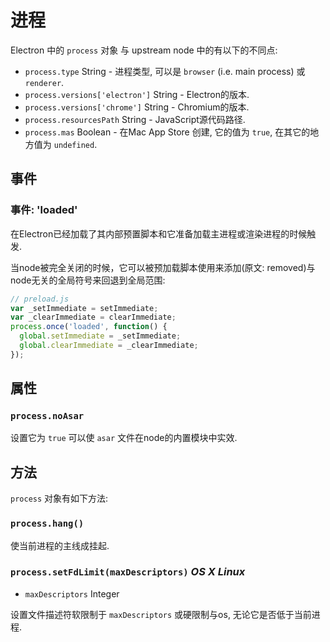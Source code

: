 # 进程

Electron 中的 `process` 对象 与 upstream node 中的有以下的不同点:

* `process.type` String - 进程类型, 可以是 `browser` (i.e. main process)
  或 `renderer`.
* `process.versions['electron']` String - Electron的版本.
* `process.versions['chrome']` String - Chromium的版本.
* `process.resourcesPath` String - JavaScript源代码路径.
* `process.mas` Boolean - 在Mac App Store 创建, 它的值为 `true`, 在其它的地方值为 `undefined`.

## 事件

### 事件: 'loaded'

在Electron已经加载了其内部预置脚本和它准备加载主进程或渲染进程的时候触发.

当node被完全关闭的时候，它可以被预加载脚本使用来添加(原文: removed)与node无关的全局符号来回退到全局范围:

```js
// preload.js
var _setImmediate = setImmediate;
var _clearImmediate = clearImmediate;
process.once('loaded', function() {
  global.setImmediate = _setImmediate;
  global.clearImmediate = _clearImmediate;
});
```

## 属性

### `process.noAsar`

设置它为 `true` 可以使 `asar` 文件在node的内置模块中实效.

## 方法

`process` 对象有如下方法:

### `process.hang()`

使当前进程的主线成挂起.

### `process.setFdLimit(maxDescriptors)` _OS X_ _Linux_

* `maxDescriptors` Integer

设置文件描述符软限制于 `maxDescriptors` 或硬限制与os, 无论它是否低于当前进程.